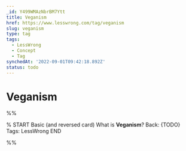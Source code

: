 ```yaml
---
_id: Y499WMAzNbrBM7Ytt
title: Veganism
href: https://www.lesswrong.com/tag/veganism
slug: veganism
type: tag
tags:
  - LessWrong
  - Concept
  - Tag
synchedAt: '2022-09-01T09:42:18.892Z'
status: todo
---
```


# Veganism


%%

% START
Basic (and reversed card)
What is **Veganism**?
Back: {TODO}
Tags: LessWrong
END
<!--ID: 1663156959211-->


%%
	
